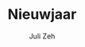 ---
title: "Nieuwjaar"
author: "Juli Zeh"
isbn: "9026346417"
isbn13: "9789026346415"
rating: "5"
publisher: "Ambo|Anthos"
pages: "176"
publishYear: "2019"
read: "2019"
goodreads_id: "50061899"
---
